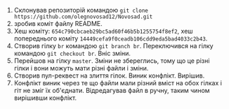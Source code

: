 1. Склонував репозиторій командою `git clone https://github.com/olegnovosad12/Novosad.git`
2. зробив коміт файлу README.
3. Хеш коміту: `654c790cbcaeb29bc5ad60f46b5b1255754f8ef2`, хеш попереднього коміту `14449cefa9f0ceadb106cdd9eda5bad4033c2b43`.
4. Створив гілку `br` командою `git branch br`. Переключився на гілку командою `git checkout br`. Вніс зміни.
5. Перейшов на гілку `master`. Зміни не збереглись, тому що це різні гілки і вони можуть мати різні файли і зміни.
6. Створив пул-реквест на злиття гілок. Виник конфлікт. Вирішив.
7. Конфлікт виник через те що файли мали різний вміст на обох гілках і гіт не зміг їх об'єднати. Відредагував файл в ручну, таким чином вирішивши конфлікт.